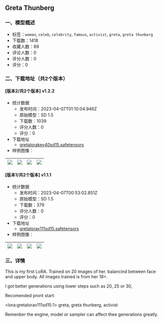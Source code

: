 ## Greta Thunberg
### 一、模型概述

- 标签：`woman`, `celeb`, `celebrity`, `famous`, `activist`, `greta`, `greta thunberg`
- 下载数：1418
- 收藏人数：89
- 评论人数：0
- 评分人数：0
- 评分：0

### 二、下载地址（共2个版本）

#### [版本2/共2个版本] v1.2.2

- 统计数据
  - 发布时间：2023-04-07T01:10:04.946Z
  - 原始模型：SD 1.5
  - 下载数：1039
  - 评分人数：0
  - 评分：0
- 下载地址
  - [gretalorakey40sd15.safetensors](https://civitai.com/api/download/models/38670)
- 样例图像：

| <img src="https://image.civitai.com/xG1nkqKTMzGDvpLrqFT7WA/932a7920-0d4b-4613-5425-e3a4c106dd00/width=450/428507.jpeg" /> | <img src="https://image.civitai.com/xG1nkqKTMzGDvpLrqFT7WA/fcbb29e1-3a63-4fc2-df19-3a5647b3de00/width=450/428528.jpeg" /> | <img src="https://image.civitai.com/xG1nkqKTMzGDvpLrqFT7WA/f45d0a2d-160e-41aa-f0f8-fdc8d4da3100/width=450/428488.jpeg" /> | <img src="https://image.civitai.com/xG1nkqKTMzGDvpLrqFT7WA/bb4d22b9-7005-4e54-fb72-9ef3c3407700/width=450/428486.jpeg" /> |
| ---- | ---- | ---- | ---- |

#### [版本1/共2个版本] v1.1.1

- 统计数据
  - 发布时间：2023-04-07T00:53:02.851Z
  - 原始模型：SD 1.5
  - 下载数：379
  - 评分人数：0
  - 评分：0
- 下载地址
  - [gretalorav111sd15.safetensors](https://civitai.com/api/download/models/29766)
- 样例图像：

| <img src="https://image.civitai.com/xG1nkqKTMzGDvpLrqFT7WA/6d779a00-2090-4261-5acb-361ab7b6d300/width=450/336989.jpeg" /> | <img src="https://image.civitai.com/xG1nkqKTMzGDvpLrqFT7WA/591c1304-00ac-4d83-d51f-8b39b263ea00/width=450/336995.jpeg" /> | <img src="https://image.civitai.com/xG1nkqKTMzGDvpLrqFT7WA/134df0e8-79ee-4b72-430f-c31f58ccc400/width=450/336993.jpeg" /> | <img src="https://image.civitai.com/xG1nkqKTMzGDvpLrqFT7WA/df87a8d7-ac3a-4a3c-78b5-055e0b49fa00/width=450/336992.jpeg" /> |
| ---- | ---- | ---- | ---- |


### 三、详情
<p>This is my first LoRA. Trained on 20 images of her. balancind between face and upper body. All images trained is from her 18+.</p><p></p><p>I got better generations using lower steps such as 20, 25 or 30,</p><p></p><p>Recomended pront start:</p><p>&lt;lora:gretalorav111sd15:1&gt; greta, greta thunberg, activist</p><p></p><p>Remenber the engine, model or sampler can affect thee generations greatly.</p>